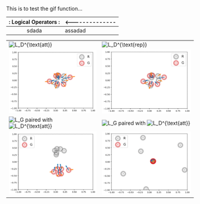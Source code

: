 This is to test the gif function...

|: Logical Operators :| <--------------
|:---:| --- |
| sdada | assadad |

| | |
| -- | -- |
|<img src="https://latex.codecogs.com/gif.latex?\inline&space;L_D^{\text{att}}" title="L_D^{\text{att}}"/> | <img src="https://latex.codecogs.com/gif.latex?\inline&space;L_D^{\text{rep}}" title="L_D^{\text{rep}}"/> |
|<img src="../Figures/0_mmd_d_att.gif" alt="mmd_d_att">  |  <img src="../Figures/0_mmd_d_rep.gif" alt="mmd_d_rep"> |
| <img src="https://latex.codecogs.com/gif.latex?\inline&space;L_G" title="L_G"/> paired with <img src="https://latex.codecogs.com/gif.latex?\inline&space;L_D^{\text{att}}" title="L_D^{\text{att}}"/> | <img src="https://latex.codecogs.com/gif.latex?\inline&space;L_G" title="L_G"/> paired with <img src="https://latex.codecogs.com/gif.latex?\inline&space;L_D^{\text{att}}" title="L_D^{\text{att}}"/> |
| <img src="../Figures/0_mmd_g_att.gif" alt="mmd_g_att">  |  <img src="../Figures/0_mmd_g_rep.gif" alt="mmd_g_rep"> |
